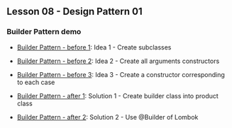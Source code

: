 ## Lesson 08 - Design Pattern 01
### Builder Pattern demo

- [Builder Pattern - before 1](src/main/java/house/before1): Idea 1 - Create subclasses

- [Builder Pattern - before 2](src/main/java/house/before2): Idea 2 - Create all arguments constructors

- [Builder Pattern - before 3](src/main/java/house/before3): Idea 3 - Create a constructor corresponding to each case

- [Builder Pattern - after 1](src/main/java/house/after1): Solution 1 - Create builder class into product class

- [Builder Pattern - after 2](src/main/java/house/after2): Solution 2 - Use @Builder of Lombok
